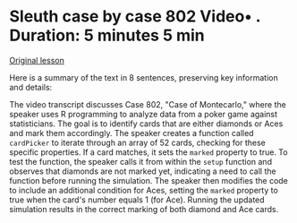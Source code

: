 # Sleuth case by case 802 Video• . Duration: 5 minutes 5 min

[Original lesson](https://www.coursera.org/learn/uol-introduction-to-programming-1/lecture/9lCLy/sleuth-case-by-case-802)

Here is a summary of the text in 8 sentences, preserving key information and details:

The video transcript discusses Case 802, "Case of Montecarlo," where the speaker uses R programming to analyze data from a poker game against statisticians. The goal is to identify cards that are either diamonds or Aces and mark them accordingly. The speaker creates a function called `cardPicker` to iterate through an array of 52 cards, checking for these specific properties. If a card matches, it sets the `marked` property to true. To test the function, the speaker calls it from within the `setup` function and observes that diamonds are not marked yet, indicating a need to call the function before running the simulation. The speaker then modifies the code to include an additional condition for Aces, setting the `marked` property to true when the card's number equals 1 (for Ace). Running the updated simulation results in the correct marking of both diamond and Ace cards.

